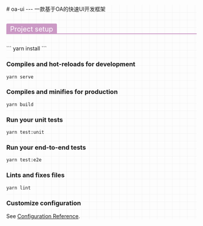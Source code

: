 <div style='background: -webkit-linear-gradient(top, transparent 19px, #ececec 20px), -webkit-linear-gradient(left, transparent 19px, #ececec 20px);
            background-size: 20px 20px;'>
<!--
 * @Author: your name
 * @Date: 2020-04-03 13:13:37
 * @LastEditTime: 2020-04-03 14:34:48
 * @LastEditors: your name
 * @Description: In User Settings Edit
 * @FilePath: \oa-ui\README.md
 -->
# oa-ui
---
一款基于OA的快速UI开发框架

<h2 style='color: inherit; line-height: inherit; padding: 0px; margin: 1.6em 0px; font-weight: bold; border-bottom: 2px solid #cb99c5; font-size: 1.3em;'><span style='font-size: inherit; line-height: inherit; margin: 0px; display: inline-block; font-weight: normal; background: #cb99c5; color: rgb(255, 255, 255); padding: 3px 10px 1px; border-top-right-radius: 3px; border-top-left-radius: 3px; margin-right: 3px;'> Project setup</span></h2>
```
yarn install
```

### Compiles and hot-reloads for development
```
yarn serve
```

### Compiles and minifies for production
```
yarn build
```

### Run your unit tests
```
yarn test:unit
```

### Run your end-to-end tests
```
yarn test:e2e
```

### Lints and fixes files
```
yarn lint
```

### Customize configuration
See [Configuration Reference](https://cli.vuejs.org/config/).
</div>